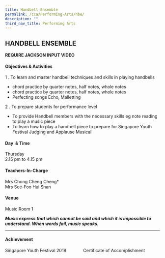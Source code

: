 ```yaml
---
title: Handbell Ensemble
permalink: /cca/Performing-Arts/hbe/
description: ""
third_nav_title: Performing Arts
---
```

## HANDBELL ENSEMBLE

**REQUIRE JACKSON INPUT VIDEO**

#### Objectives & Activities

1 \.  To learn and master handbell techniques and skills in playing handbells

*   chord practice by quarter notes, half notes, whole notes  
*   chord practice by quarter notes, half notes, whole notes  
*   Perfecting songs Echo, Malletting

2 \.  To prepare students for performance level

*   To provide Handbell members with the necessary skills eg note reading to play a music piece  
*   To learn how to play a handbell piece to prepare for Singapore Youth Festival Judging and Applause Musical

#### Day  & Time

Thursday<br>
2.15 pm to 4.15 pm

#### Teachers-In-Charge

Mrs Chong Cheng Cheng\*<br>
Mrs See-Foo Hui Shan

#### Venue

Music Room 1

**_Music express that which cannot be said and which it is impossible to understand. When words fail, music speaks._**

--- 

#### Achievement

Singapore Youth Festival 2018              Certificate of Accomplishment